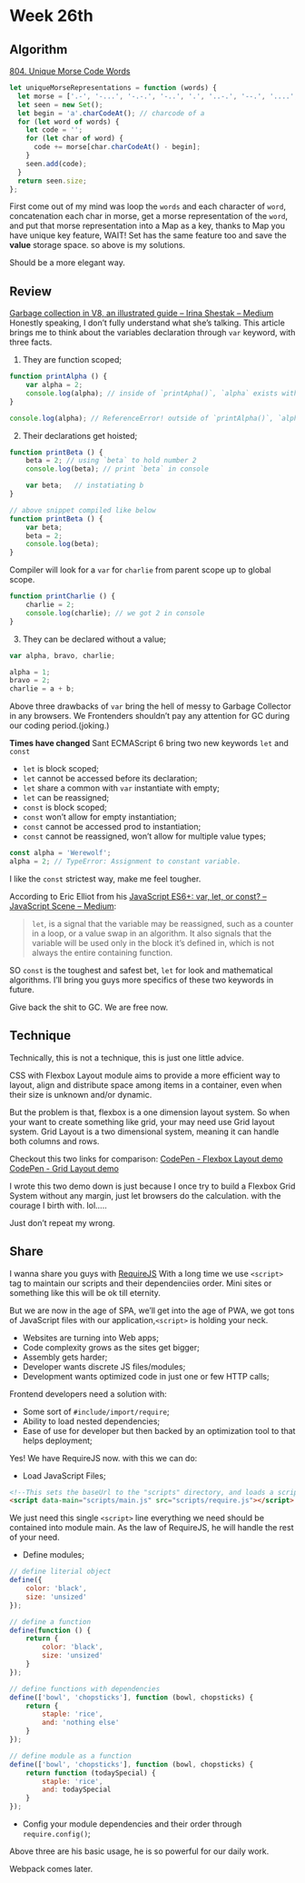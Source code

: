 # Week 26th
## Algorithm
[804.  Unique Morse Code Words](https://github.com/charleserious/leetcode/blob/master/JavaScript/Algorithms/UniqueMorseCodeWords/index.js)

```JavaScript
let uniqueMorseRepresentations = function (words) {
  let morse = ['.-', '-...', '-.-.', '-..', '.', '..-.', '--.', '....', '..', '.---', '-.-', '.-..', '--', '-.', '---', '.--.', '--.-', '.-.', '...', '-', '..-', '...-', '.--', '-..-', '-.--', '--..'];
  let seen = new Set();
  let begin = 'a'.charCodeAt(); // charcode of a
  for (let word of words) {
    let code = '';
    for (let char of word) {
      code += morse[char.charCodeAt() - begin];
    }
    seen.add(code);
  }
  return seen.size;
};
```

First come out of my mind was loop the `words` and each character of `word`, concatenation each char in morse, get a morse representation of the `word`, and put that morse representation into a Map as a key, thanks to Map you have unique key feature, WAIT! Set has the same feature too and save the **value** storage space. so above is my solutions.

Should be a more elegant way.

## Review
[Garbage collection in V8, an illustrated guide – Irina Shestak – Medium](https://medium.com/@_lrlna/garbage-collection-in-v8-an-illustrated-guide-d24a952ee3b8)
Honestly speaking, I don’t fully understand what she’s talking. This article brings me to think about the variables declaration through `var` keyword, with three facts.
1. They are function scoped;
```javascript
function printAlpha () {
	var alpha = 2;
	console.log(alpha); // inside of `printApha()`, `alpha` exists with value 2
}

console.log(alpha); // ReferenceError! outside of `printAlpha()`, `alpha` is not defined.
```

2. Their declarations get hoisted;
```javascript
function printBeta () {
	beta = 2; // using `beta` to hold number 2
	console.log(beta); // print `beta` in console

	var beta;	// instatiating b
} 

// above snippet compiled like below
function printBeta () {
	var beta;
	beta = 2;
	console.log(beta);
}
```

Compiler will look for a `var` for `charlie` from parent scope up to global scope. 
```javascript
function printCharlie () {
	charlie = 2;
	console.log(charlie); // we got 2 in console
}
```

3. They can be declared without a value;
```javascript
var alpha, bravo, charlie;

alpha = 1;
bravo = 2;
charlie = a + b;
```

Above three drawbacks of `var` bring the hell of messy to Garbage Collector in any browsers. We Frontenders shouldn’t pay any attention for GC during our coding period.(joking.)

**Times have changed**
Sant ECMAScript 6 bring two new keywords `let` and `const`
- `let` is block scoped;
- `let` cannot be accessed before its declaration;
- `let` share a common with `var` instantiate with empty;
- `let` can be reassigned;
- `const` is block scoped;
- `const` won’t allow for empty instantiation;
- `const` cannot be accessed prod to instantiation;
- `const` cannot be reassigned, won’t allow for multiple value types;
```javascript
const alpha = 'Werewolf';
alpha = 2; // TypeError: Assignment to constant variable.
```

I like the `const` strictest way, make me feel tougher.

According to Eric Elliot from his [JavaScript ES6+: var, let, or const? – JavaScript Scene – Medium](https://medium.com/javascript-scene/javascript-es6-var-let-or-const-ba58b8dcde75):
> `let`, is a signal that the variable may be reassigned, such as a counter in a loop, or a value swap in an algorithm. It also signals that the variable will be used only in the block it’s defined in, which is not always the entire containing function.  

SO `const` is the toughest and safest bet, `let` for look and mathematical algorithms. I’ll bring you guys more specifics of these two keywords in future.

Give back the shit to GC. We are free now.

## Technique
Technically, this is not a technique, this is just one little advice.

CSS with Flexbox Layout module aims to provide a more efficient way to layout, align and distribute space among items in a container, even when their size is unknown and/or dynamic.

But the problem is that, flexbox is a one dimension layout system. So when your want to create something like grid, your may need use Grid layout system. Grid Layout is a two dimensional system, meaning it can handle both columns and rows.

Checkout this two links for comparison:
[CodePen - Flexbox Layout demo](https://codepen.io/charleserious/full/ZRqXOW)
[CodePen - Grid Layout demo](https://codepen.io/charleserious/full/ZRqXje)

I wrote this two demo down is just because I once try to build a Flexbox Grid System without any margin, just let browsers do the calculation. with the courage I birth with. lol…..

Just don’t repeat my wrong.

## Share
I wanna share you guys with [RequireJS](http://requirejs.org)
With a long time we use `<script>` tag to maintain our scripts and their dependenciies order. Mini sites or something like this will be ok till eternity. 

But we are now in the age of SPA, we’ll get into the age of PWA, we got tons of JavaScript files with our application,`<script>` is holding your neck. 
- Websites are turning into Web apps; 
- Code complexity grows as the sites get bigger; 
- Assembly gets harder; 
- Developer wants discrete JS files/modules;
- Development wants optimized code in just one or few HTTP calls;

Frontend developers need a solution with:
- Some sort of `#include/import/require`;
- Ability to load nested dependencies;
- Ease of use for developer but then backed by an optimization tool to that helps deployment;

Yes! We have RequireJS now. with this we can do:
- Load JavaScript Files;
```html
<!--This sets the baseUrl to the "scripts" directory, and loads a script that will have a module ID of 'main'-->
<script data-main="scripts/main.js" src="scripts/require.js"></script>
```
We just need this single `<script>` line everything we need should be contained into module main.
As the law of RequireJS, he will handle the rest of your need.
- Define modules;
```javascript
// define literial object
define({
	color: 'black',
	size: 'unsized'
});

// define a function
define(function () {
	return {
		color: 'black',
		size: 'unsized'
	}
});

// define functions with dependencies
define(['bowl', 'chopsticks'], function (bowl, chopsticks) {
	return {
		staple: 'rice',
		and: 'nothing else'
	}
});

// define module as a function
define(['bowl', 'chopsticks'], function (bowl, chopsticks) {
	return function (todaySpecial) {
		staple: 'rice',
		and: todaySpecial
	}
});
```

- Config your module dependencies and their order through `require.config()`;

Above three are his basic usage, he is so powerful for our daily work.

Webpack comes later.
